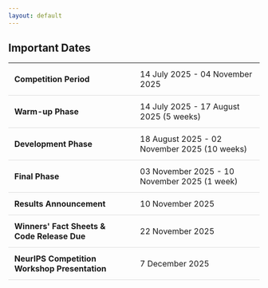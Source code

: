 ```yaml
---
layout: default
---
```


## Important Dates

<table class="foo" style="border-collapse: collapse; width: 100%;">
    <tr style="border-bottom: 1px solid #ddd;">
        <td width="50%" style="padding: 12px;"><b> Competition Period</b></td>
        <td width="50%" style="padding: 12px;">14 July 2025 - 04 November 2025</td>
    </tr>
    <tr style="border-bottom: 1px solid #ddd;">
        <td width="50%" style="padding: 12px;"><b> Warm-up Phase</b></td>
        <td width="50%" style="padding: 12px;">14 July 2025 - 17 August 2025 (5 weeks)</td>
    </tr>
    <tr style="border-bottom: 1px solid #ddd;">
        <td width="50%" style="padding: 12px;"><b> Development Phase</b></td>
        <td width="50%" style="padding: 12px;">18 August 2025 - 02 November 2025 (10 weeks)</td>
    </tr>
    <tr style="border-bottom: 1px solid #ddd;">
        <td width="50%" style="padding: 12px;"><b> Final Phase</b></td>
        <td width="50%" style="padding: 12px;">03 November 2025 - 10 November 2025 (1 week)</td>
    </tr>
    <tr style="border-bottom: 1px solid #ddd;">
        <td width="50%" style="padding: 12px;"><b> Results Announcement</b></td>
        <td width="50%" style="padding: 12px;">10 November 2025</td>
    </tr>
    <tr style="border-bottom: 1px solid #ddd;">
        <td width="50%" style="padding: 12px;"><b> Winners' Fact Sheets & Code Release Due</b></td>
        <td width="50%" style="padding: 12px;">22 November 2025</td>
    </tr>
    <tr style="border-bottom: 1px solid #ddd;">
        <td width="50%" style="padding: 12px;"><b> NeurIPS Competition Workshop Presentation</b></td>
        <td width="50%" style="padding: 12px;"> 7 December 2025</td>
    </tr>
</table>

